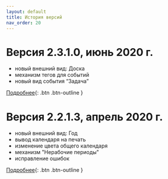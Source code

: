```yaml
---
layout: default
title: История версий
nav_order: 20
---
```


# Версия 2.3.1.0, июнь 2020 г.
- новый внешний вид: Доска
- механизм тегов для событий
- новый вид события “Задача”

[Подробнее](../docs/history/2020-07-15-ver-2-3-1-0.html){: .btn .btn-outline }

# Версия 2.2.1.3, апрель 2020 г.
- новый внешний вид: Год
- вывод календаря на печать
- изменение цвета общего календаря
- механизм "Нерабочие периоды"
- исправление ошибок

[Подробнее](../docs/history/2020-04-15-ver-2-2-1-3.html){: .btn .btn-outline }